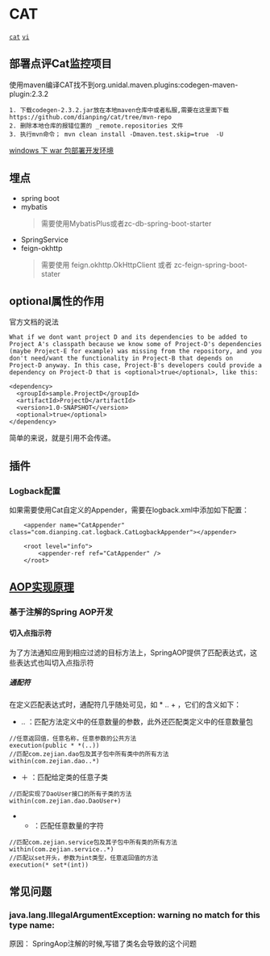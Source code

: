 # CAT

[`cat`](https://github.com/dianping/cat)  [`vi`](https://github.com/ctripcorp/vi)

## 部署点评Cat监控项目

使用maven编译CAT找不到org.unidal.maven.plugins:codegen-maven-plugin:2.3.2
> 
    1. 下载codegen-2.3.2.jar放在本地maven仓库中或者私服,需要在这里面下载https://github.com/dianping/cat/tree/mvn-repo
    2. 删除本地仓库的报错位置的 _remote.repositories 文件
    3. 执行mvn命令； mvn clean install -Dmaven.test.skip=true  -U
    
[windows 下 war 包部署开发环境](https://www.cnblogs.com/harrychinese/p/dianping-cat-server-setup.html)

## 埋点

- spring boot 
- mybatis
  > 需要使用MybatisPlus或者zc-db-spring-boot-starter
- SpringService
- feign-okhttp
  > 需要使用 feign.okhttp.OkHttpClient 或者 zc-feign-spring-boot-stater


## optional属性的作用

官方文档的说法
```
What if we dont want project D and its dependencies to be added to Project A's classpath because we know some of Project-D's dependencies (maybe Project-E for example) was missing from the repository, and you don't need/want the functionality in Project-B that depends on Project-D anyway. In this case, Project-B's developers could provide a dependency on Project-D that is <optional>true</optional>, like this:

<dependency>
  <groupId>sample.ProjectD</groupId>
  <artifactId>ProjectD</artifactId>
  <version>1.0-SNAPSHOT</version>
  <optional>true</optional>
</dependency>

```

简单的来说，就是引用不会传递。

## 插件

### Logback配置

如果需要使用Cat自定义的Appender，需要在logback.xml中添加如下配置：

```
    <appender name="CatAppender" class="com.dianping.cat.logback.CatLogbackAppender"></appender>

    <root level="info">
        <appender-ref ref="CatAppender" />
    </root>
```

## [AOP实现原理](https://gitee.com/zhangquansheng/interview/blob/master/frame/Proxy.md)

### 基于注解的Spring AOP开发

#### 切入点指示符

为了方法通知应用到相应过滤的目标方法上，SpringAOP提供了匹配表达式，这些表达式也叫切入点指示符

##### 通配符

在定义匹配表达式时，通配符几乎随处可见，如 *  ..  + ，它们的含义如下：

- .. ：匹配方法定义中的任意数量的参数，此外还匹配类定义中的任意数量包

```
//任意返回值，任意名称，任意参数的公共方法
execution(public * *(..))
//匹配com.zejian.dao包及其子包中所有类中的所有方法
within(com.zejian.dao..*)
```
- ＋ ：匹配给定类的任意子类

 ```
//匹配实现了DaoUser接口的所有子类的方法
within(com.zejian.dao.DaoUser+)
```

- * ：匹配任意数量的字符

 ```
//匹配com.zejian.service包及其子包中所有类的所有方法
within(com.zejian.service..*)
//匹配以set开头，参数为int类型，任意返回值的方法
execution(* set*(int))
 ```

## 常见问题

### java.lang.IllegalArgumentException: warning no match for this type name:

原因： SpringAop注解的时候,写错了类名会导致的这个问题
     
   
